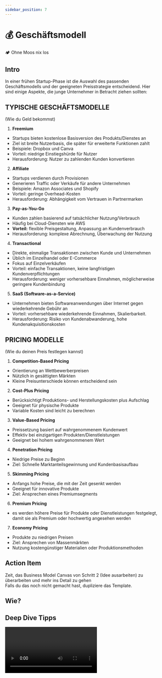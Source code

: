 ```yaml
---
sidebar_position: 7
---
```


# 💰 Geschäftsmodell

<Callout>
  🏕️ Ohne Moos nix los
</Callout>

## Intro

In einer frühen Startup-Phase ist die Auswahl des passenden Geschäftsmodells und der geeigneten Preisstrategie entscheidend. Hier sind einige Aspekte, die junge Unternehmer in Betracht ziehen sollten:

## TYPISCHE GESCHÄFTSMODELLE
(Wie du Geld bekommst)

1. **Freemium**
- Startups bieten kostenlose Basisversion des Produkts/Dienstes an
- Ziel ist breite Nutzerbasis, die später für erweiterte Funktionen zahlt
- Beispiele: Dropbox und Canva
- Vorteil: niedrige Einstiegshürde für Nutzer
- Herausforderung: Nutzer zu zahlenden Kunden konvertieren
2. **Affiliate**
- Startups verdienen durch Provisionen
- Generieren Traffic oder Verkäufe für andere Unternehmen
- Beispiele: Amazon Associates und Shopify
- Vorteil: geringe Overhead-Kosten
- Herausforderung: Abhängigkeit vom Vertrauen in Partnermarken
3. **Pay-as-You-Go**
- Kunden zahlen basierend auf tatsächlicher Nutzung/Verbrauch
- Häufig bei Cloud-Diensten wie AWS
- **Vorteil:** flexible Preisgestaltung, Anpassung an Kundenverbrauch
- Herausforderung: komplexe Abrechnung, Überwachung der Nutzung
4. **Transactional**
- Direkte, einmalige Transaktionen zwischen Kunde und Unternehmen
- Üblich im Einzelhandel oder E-Commerce
- Fokus auf Einzelverkäufen
- Vorteil: einfache Transaktionen, keine langfristigen Kundenverpflichtungen
- Herausforderung: weniger vorhersehbare Einnahmen, möglicherweise geringere Kundenbindung
5. **SaaS (Software-as-a-Service)**
- Unternehmen bieten Softwareanwendungen über Internet gegen wiederkehrende Gebühr an
- Vorteil: vorhersehbare wiederkehrende Einnahmen, Skalierbarkeit.
- Herausforderung: Risiko von Kundenabwanderung, hohe Kundenakquisitionskosten

## PRICING MODELLE
(Wie du deinen Preis festlegen kannst)

1. **Competition-Based Pricing**
- Orientierung an Wettbewerberpreisen
- Nützlich in gesättigten Märkten
- Kleine Preisunterschiede können entscheidend sein
2. **Cost-Plus Pricing**
- Berücksichtigt Produktions- und Herstellungskosten plus Aufschlag
- Geeignet für physische Produkte
- Variable Kosten sind leicht zu berechnen
3. **Value-Based Pricing**
- Preissetzung basiert auf wahrgenommenem Kundenwert
- Effektiv bei einzigartigen Produkten/Dienstleistungen
- Geeignet bei hohem wahrgenommenem Wert
4. **Penetration Pricing**
- Niedrige Preise zu Beginn
- Ziel: Schnelle Marktanteilsgewinnung und Kundenbasisaufbau
5. **Skimming Pricing**
- Anfangs hohe Preise, die mit der Zeit gesenkt werden
- Geeignet für innovative Produkte
- Ziel: Ansprechen eines Premiumsegments
6. **Premium Pricing**
- es werden höhere Preise für Produkte oder Dienstleistungen festgelegt,
damit sie als Premium oder hochwertig angesehen werden
7. **Economy Pricing**
- Produkte zu niedrigen Preisen
- Ziel: Ansprechen von Massenmärkten
- Nutzung kostengünstiger Materialien oder Produktionsmethoden

## Action Item

Zeit, das Business Model Canvas von Schritt 2 (Idee ausarbeiten) zu überarbeiten und mehr ins Detail zu gehen\
Falls du das noch nicht gemacht hast, dupliziere das Template.

<Tooltipp
  toolName="Notion"
  toolDescription="Dupliziere dafür zum Beispiel unser Template in Notion und nimm dir mind. 30 Min. Zeit, um es auszufüllen."
  toolSource="https://www.notion.so/joels-code/Business-Model-Canvas-Beispiel-eb00b3002fba4c42aecc75cd87c81d35?pvs=4"
  buttonText="Template duplizieren"
/>

## Wie?

<Tooltipp
  toolName="FigJam"
  toolDescription="Zum Aufschreiben von Ideen beim Brainstorming kannst du kostenlos FigJam nutzen."
  toolSource="https://www.figma.com/de/figjam/"
  tutorialSource="https://www.youtube.com/watch?v=axDzyLEfYgU"
  buttonText="Zu FigJam"
/>

## Deep Dive Tipps

<Grid>
  <Video sourceId="uvw-u99yj8w" />
  <Video sourceId="430c1In84IM" />
  <Video sourceId="mtn31hh6kU4" />
  <Video sourceId="Th8JoIan4dg" />
</Grid>
